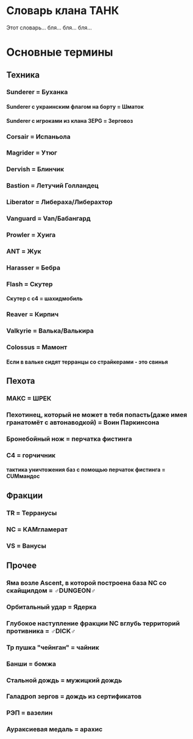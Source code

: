 # Словарь клана ТАНК
Этот словарь... бля... бля... бля...

# Основные термины
## Техника
### Sunderer = Буханка
#### Sunderer с украинским флагом на борту = Шматок
#### Sunderer с игроками из клана 3EPG = Зерговоз
### Corsair = Испаньола
### Magrider = Утюг
### Dervish = Блинчик
### Bastion = Летучий Голландец
### Liberator = Либераха/Либерахтор
### Vanguard = Van/Бабангард
### Prowler = Хуига
### ANT = Жук
### Harasser = Бебра
### Flash = Скутер
#### Скутер с с4 = шахидмобиль
### Reaver = Кирпич
### Valkyrie = Валька/Валькира
### Colossus = Мамонт
#### Если в вальке сидят терранцы со страйкерами - это свинья
## Пехота
### МАКС = ШРЕК
### Пехотинец, который не может в тебя попасть(даже имея гранатомёт с автонаводкой) = Воин Паркинсона
### Бронебойный нож = перчатка фистинга
### C4 = горчичник
#### тактика уничтожения баз с помощью перчаток фистинга = CUMмандос
## Фракции
### TR = Терранусы
### NC = КАМгламерат
### VS = Ванусы
## Прочее
### Яма возле Ascent, в которой построена база NC со скайщилдом = ♂DUNGEON♂
### Орбитальный удар = Ядерка
### Глубокое наступление фракции NC вглубь территорий противника = ♂DICK♂
### Тр пушка "чейнган" = чайник
### Банши = бомжа
### Стальной дождь = мужицкий дождь
### Галадроп зергов = дождь из сертификатов
### РЭП = вазелин
### Аураксиевая медаль = арахис


